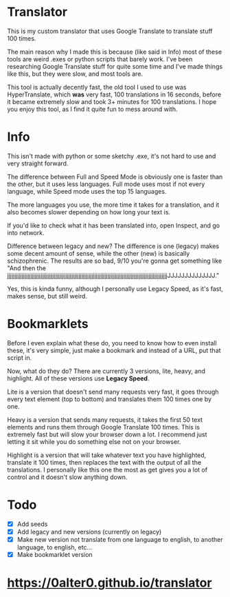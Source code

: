 # Translator
This is my custom translator that uses Google Translate to translate stuff 100 times.

The main reason why I made this is because (like said in Info) most of these tools are weird .exes or python scripts that barely work. I've been researching Google Translate stuff for quite some time and I've made things like this, but they were slow, and most tools are.

This tool is actually decently fast, the old tool I used to use was HyperTranslate, which **was** very fast, 100 translations in 16 seconds, before it became extremely slow and took 3+ minutes for 100 translations. I hope you enjoy this tool, as I find it quite fun to mess around with.

# Info
This isn't made with python or some sketchy .exe, it's not hard to use and very straight forward.

The difference between Full and Speed Mode is obviously one is faster than the other, but it uses less languages. Full mode uses most if not every language, while Speed mode uses the top 15 languages.

The more languages you use, the more time it takes for a translation, and it also becomes slower depending on how long your text is.

If you'd like to check what it has been translated into, open Inspect, and go into network.

Difference between legacy and new? The difference is one (legacy) makes some decent amount of sense, while the other (new) is basically schizophrenic. The results are so bad, 9/10 you're gonna get something like "And then the jjjjjjjjjjjjjjjjjjjjjjjjjjjjjjjjjjjjjjjjjjjjjjjjjjjjjjjjjjjjjjjjjjjjjjjjjjjjjjjjjjjjjjjjjjjjjjjjjjjjjjjjjjjjjjJJJJJJJJJJJJJJ."

Yes, this is kinda funny, although I personally use Legacy Speed, as it's fast, makes sense, but still weird.

# Bookmarklets
Before I even explain what these do, you need to know how to even install these, it's very simple, just make a bookmark and instead of a URL, put that script in.

Now, what do they do? There are currently 3 versions, lite, heavy, and highlight. All of these versions use **Legacy Speed**.

Lite is a version that doesn't send many requests very fast, it goes through every text element (top to bottom) and translates them 100 times one by one.

Heavy is a version that sends many requests, it takes the first 50 text elements and runs them through Google Translate 100 times. This is extremely fast but will slow your browser down a lot. I recommend just letting it sit while you do something else not on your browser.

Highlight is a version that will take whatever text you have highlighted, translate it 100 times, then replaces the text with the output of all the translations. I personally like this one the most as get gives you a lot of control and it doesn't slow anything down.

# Todo

- [x] Add seeds 
- [x] Add legacy and new versions (currently on legacy) 
- [x] Make new version not translate from one language to english, to another language, to english, etc... 
- [x] Make bookmarklet version

# https://0alter0.github.io/translator
